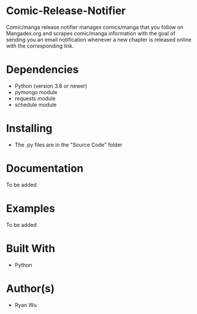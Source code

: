 # Comic-Release-Notifier

Comic/manga release notifier manages comics/manga that you follow on Mangadex.org and scrapes comic/manga information with the goal of sending you an email notification whenever a new chapter is released online with the corresponding link.

# Dependencies

- Python (version 3.8 or newer)
- pymongo module
- requests module
- schedule module

# Installing 

- The .py files are in the "Source Code" folder

# Documentation

To be added

# Examples

To be added

# Built With

- Python

# Author(s)

- Ryan Wu
